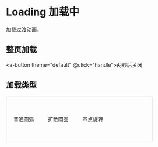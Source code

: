 # Loading 加载中

加载过渡动画。

## 整页加载
<a-button theme="default" @click="handle">两秒后关闭</a-button>
<a-loading :value="isLoading" global></a-loading>

## 加载类型
<div style="width: 400px;height: 120px;position: relative;display: flex;justify-content: space-around;align-items: center;border: 1px solid #DCDFE6;">
    <a-button @click="handle1">普通圆弧</a-button>
    <a-button @click="handle2">扩散圆圈</a-button>
    <a-button @click="handle3">四点旋转</a-button>
    <a-loading :value="isLoading1" type="linear"></a-loading>
    <a-loading :value="isLoading2" type="wave"></a-loading>
    <a-loading :value="isLoading3" type="dots"></a-loading>
</div>

<script>
    import { ref } from 'vue';
    import AButton from '@/components/button/button.vue';
    import ALoading from '@/components/loading/loading.vue';
    
    export default {
        components: { AButton, ALoading },
        setup () {
            const isLoading = ref(false);
            const isLoading1 = ref(false);
            const isLoading2 = ref(false);
            const isLoading3 = ref(false);
            
            return {
                isLoading,
                isLoading1,
                isLoading2,
                isLoading3,
                handle,
                handle1,
                handle2,
                handle3,
            }
        },
    };
    
    function handle () {
         this.isLoading = !this.isLoading;
         setTimeout(()=>{this.isLoading = false}, 2000)
    }
    function handle1 () {
         this.isLoading1 = !this.isLoading1;
         setTimeout(()=>{this.isLoading1 = false}, 2000)
    }
    function handle2 () {
         this.isLoading2 = !this.isLoading2;
         setTimeout(()=>{this.isLoading2 = false}, 2000)
    }
    function handle3 () {
         this.isLoading3 = !this.isLoading3;
         setTimeout(()=>{this.isLoading3 = false}, 2000)
    }
</script>

